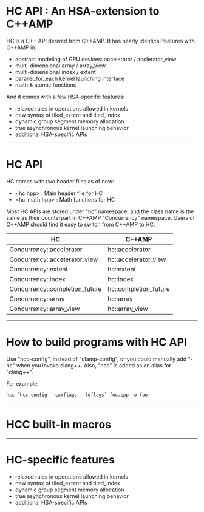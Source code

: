 # HC API : An HSA-extension to C++AMP

HC is a C++ API derived from C++AMP. It has nearly identical features with C++AMP in:

- abstract modeling of GPU devices: accelerator / acclerator_view
- multi-dimensional array / array_view
- multi-dimensional index / extent
- parallel_for_each kernel launching interface
- math & atomic functions

And it comes with a few HSA-specific features:

- relaxed rules in operations allowed in kernels
- new syntax of tiled_extent and tiled_index
- dynamic group segment memory allocation
- true asynchronous kernel launching behavior
- additional HSA-specific APIs

---

# HC API

HC comes with two header files as of now:

- <hc.hpp> : Main header file for HC
- <hc_math.hpp> : Math functions for HC

Most HC APIs are stored under "hc" namespace, and the class name is the same as their counterpart in C++AMP "Concurrency" namespace.  Users of C++AMP should find it easy to switch from C++AMP to HC.

| HC | C++AMP |
|----|--------|
| Concurrency::accelerator | hc::accelerator |
| Concurrency::accelerator_view | hc::accelerator_view |
| Concurrency::extent | hc::extent |
| Concurrency::index | hc::index |
| Concurrency::completion_future | hc::completion_future |
| Concurrency::array | hc::array |
| Concurrency::array_view | hc::array_view |

---

# How to build programs with HC API

Use "hcc-config", instead of "clamp-config", or you could manually add "-hc" when you invoke clang++. Also, "hcc" is added as an alias for "clang++".

For example:

```
hcc `hcc-config --cxxflags --ldflags` foo.cpp -o foo
```

---

# HCC built-in macros


---

# HC-specific features

- relaxed rules in operations allowed in kernels
- new syntax of tiled_extent and tiled_index
- dynamic group segment memory allocation
- true asynchronous kernel launching behavior
- additional HSA-specific APIs
